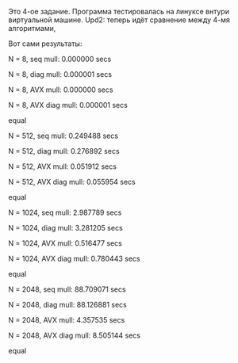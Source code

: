 Это 4-ое задание. Программа тестировалась на линуксе внтури виртуальной машине. 
Upd2: теперь идёт сравнение между 4-мя алгоритмами, 


Вот сами результаты:

N = 8, seq mull:  0.000000 secs

N = 8, diag mull:  0.000001 secs

N = 8, AVX mull:  0.000000 secs

N = 8, AVX diag mull:  0.000001 secs

equal

N = 512, seq mull:  0.249488 secs

N = 512, diag mull:  0.276892 secs

N = 512, AVX mull:  0.051912 secs

N = 512, AVX diag mull:  0.055954 secs

equal

N = 1024, seq mull:  2.987789 secs

N = 1024, diag mull:  3.281205 secs

N = 1024, AVX mull:  0.516477 secs

N = 1024, AVX diag mull:  0.780443 secs

equal

N = 2048, seq mull:  88.709071 secs

N = 2048, diag mull:  88.126881 secs

N = 2048, AVX mull:  4.357535 secs

N = 2048, AVX diag mull:  8.505144 secs

equal
